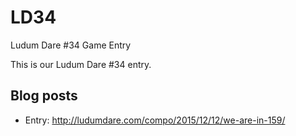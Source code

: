 # LD34

Ludum Dare #34 Game Entry

This is our Ludum Dare #34 entry.

## Blog posts

- Entry: http://ludumdare.com/compo/2015/12/12/we-are-in-159/
